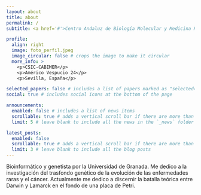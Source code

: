 ```yaml
---
layout: about
title: about
permalink: /
subtitle: <a href='#'>Centro Andaluz de Biología Molecular y Medicina Regenerativa.</a>. CABIMER, Sevilla.

profile:
  align: right
  image: foto_perfil.jpeg
  image_circular: false # crops the image to make it circular
  more_info: >
    <p>CSIC-CABIMER</p>
    <p>Américo Vespucio 24</p>
    <p>Sevilla, España</p>

selected_papers: false # includes a list of papers marked as "selected={true}"
social: true # includes social icons at the bottom of the page

announcements:
  enabled: false # includes a list of news items
  scrollable: true # adds a vertical scroll bar if there are more than 3 news items
  limit: 5 # leave blank to include all the news in the `_news` folder

latest_posts:
  enabled: false
  scrollable: true # adds a vertical scroll bar if there are more than 3 new posts items
  limit: 3 # leave blank to include all the blog posts
---
```


Bioinformático y genetista por la Universidad de Granada.
Me dedico a la investigación del trasfondo genético de la evolución de las enfermedades raras y el cáncer.
Actualmente me dedico a discernir la batalla teórica entre Darwin y Lamarck en el fondo de una placa de Petri.
